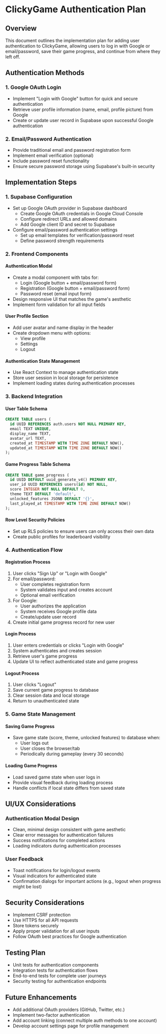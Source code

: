# ClickyGame Authentication Plan

## Overview
This document outlines the implementation plan for adding user authentication to ClickyGame, allowing users to log in with Google or email/password, save their game progress, and continue from where they left off.

## Authentication Methods

### 1. Google OAuth Login
- Implement "Login with Google" button for quick and secure authentication
- Retrieve user profile information (name, email, profile picture) from Google
- Create or update user record in Supabase upon successful Google authentication

### 2. Email/Password Authentication
- Provide traditional email and password registration form
- Implement email verification (optional)
- Include password reset functionality
- Ensure secure password storage using Supabase's built-in security

## Implementation Steps

### 1. Supabase Configuration
- Set up Google OAuth provider in Supabase dashboard
  - Create Google OAuth credentials in Google Cloud Console
  - Configure redirect URLs and allowed domains
  - Add Google client ID and secret to Supabase
- Configure email/password authentication settings
  - Set up email templates for verification/password reset
  - Define password strength requirements

### 2. Frontend Components

#### Authentication Modal
- Create a modal component with tabs for:
  - Login (Google button + email/password form)
  - Registration (Google button + email/password form)
  - Password reset (email input form)
- Design responsive UI that matches the game's aesthetic
- Implement form validation for all input fields

#### User Profile Section
- Add user avatar and name display in the header
- Create dropdown menu with options:
  - View profile
  - Settings
  - Logout

#### Authentication State Management
- Use React Context to manage authentication state
- Store user session in local storage for persistence
- Implement loading states during authentication processes

### 3. Backend Integration

#### User Table Schema
```sql
CREATE TABLE users (
  id UUID REFERENCES auth.users NOT NULL PRIMARY KEY,
  email TEXT UNIQUE,
  display_name TEXT,
  avatar_url TEXT,
  created_at TIMESTAMP WITH TIME ZONE DEFAULT NOW(),
  updated_at TIMESTAMP WITH TIME ZONE DEFAULT NOW()
);
```

#### Game Progress Table Schema
```sql
CREATE TABLE game_progress (
  id UUID DEFAULT uuid_generate_v4() PRIMARY KEY,
  user_id UUID REFERENCES users(id) NOT NULL,
  score INTEGER NOT NULL DEFAULT 0,
  theme TEXT DEFAULT 'default',
  unlocked_features JSONB DEFAULT '{}',
  last_played_at TIMESTAMP WITH TIME ZONE DEFAULT NOW()
);
```

#### Row Level Security Policies
- Set up RLS policies to ensure users can only access their own data
- Create public profiles for leaderboard visibility

### 4. Authentication Flow

#### Registration Process
1. User clicks "Sign Up" or "Login with Google"
2. For email/password:
   - User completes registration form
   - System validates input and creates account
   - Optional email verification
3. For Google:
   - User authorizes the application
   - System receives Google profile data
   - Create/update user record
4. Create initial game progress record for new user

#### Login Process
1. User enters credentials or clicks "Login with Google"
2. System authenticates and creates session
3. Retrieve user's game progress
4. Update UI to reflect authenticated state and game progress

#### Logout Process
1. User clicks "Logout"
2. Save current game progress to database
3. Clear session data and local storage
4. Return to unauthenticated state

### 5. Game State Management

#### Saving Game Progress
- Save game state (score, theme, unlocked features) to database when:
  - User logs out
  - User closes the browser/tab
  - Periodically during gameplay (every 30 seconds)

#### Loading Game Progress
- Load saved game state when user logs in
- Provide visual feedback during loading process
- Handle conflicts if local state differs from saved state

## UI/UX Considerations

### Authentication Modal Design
- Clean, minimal design consistent with game aesthetic
- Clear error messages for authentication failures
- Success notifications for completed actions
- Loading indicators during authentication processes

### User Feedback
- Toast notifications for login/logout events
- Visual indicators for authenticated state
- Confirmation dialogs for important actions (e.g., logout when progress might be lost)

## Security Considerations
- Implement CSRF protection
- Use HTTPS for all API requests
- Store tokens securely
- Apply proper validation for all user inputs
- Follow OAuth best practices for Google authentication

## Testing Plan
- Unit tests for authentication components
- Integration tests for authentication flows
- End-to-end tests for complete user journeys
- Security testing for authentication endpoints

## Future Enhancements
- Add additional OAuth providers (GitHub, Twitter, etc.)
- Implement two-factor authentication
- Add account linking (connect multiple auth methods to one account)
- Develop account settings page for profile management
